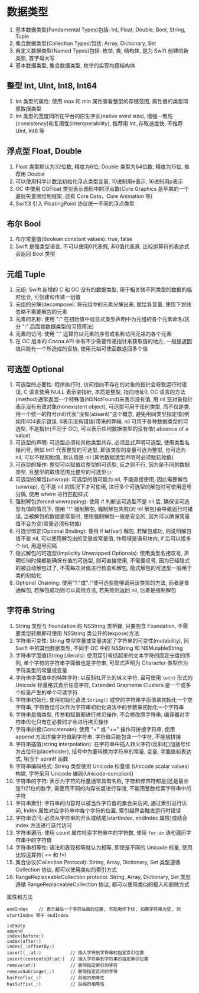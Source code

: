 # 数据类型

1. 基本数据类型(Fundamental Types)包括: Int, Float, Double, Bool, String, Tuple
2. 集合数据类型(Collection Types)包括: Array, Dictionary, Set
3. 自定义数据类型(Named Types)包括: 枚举, 类, 结构体, 是为 Swift 创建的新类型, 首字母大写
4. 基本数据类型, 集合数据类型, 枚举的实现均是结构体

## 整型 Int, UInt, Int8, Int64

1. Int 类型的属性: 使用 max 和 min 属性查看整型的存储范围, 属性值的类型同原数据类型
2. Int 类型的宽度同所在平台的原生字长(native word size), 增强一致性(consistency)和复用性(interoperability), 推荐用 Int, 存取速度快, 不推荐 UInt, Int8 等

## 浮点型 Float, Double

1. Float 类型默认为32位数, 精度为6位; Double 类型为64位数, 精度为15位, 推荐用 Double
2. 可以使用科学计数法初始化浮点类型变量, 10进制用e表示, 16进制用p表示
3. OC 中使用 CGFloat 类型表示图形中的浮点数(Core Graphics 是苹果的一个底层矢量图绘制框架, 还有 Core Data，Core Animation 等)
4. Swift3 引入 FloatingPoint 协议统一不同的浮点类型

## 布尔 Bool

1. 布尔常量值(Boolean constant values): true, false
2. Swift 是强类型语言, 不可以使用0代表假, 非0值代表真, 比较运算符的表达式会返回 Bool 类型

## 元组 Tuple

1. 元组: Swift 新增的 C 和 OC 没有的数据类型, 用于相关联不同类型的数据的临时组合, 可创建和传递一组值
2. 元组的分解(decompose): 将元组中的元素分解出来, 赋给各变量, 使用下划线忽略不需要解包的元素
3. 元素的名称: 使用 ":" 在初始值中或显式类型声明中为元组的各个元素命名(区分 ":" 后面接数据类型的习惯用法)
4. 元素的访问: 使用 "." 运算符以元素的序号或名称访问元祖的各个元素
5. 在 OC 版本的 Cocoa API 中有不少需要传递指针来获取值的地方, 一般是返回值只能有一个所造成的妥协, 使用元祖可使函数返回多个值

## 可选型 Optional

1. 可选型的必要性: 程序执行时, 访问指向不存在的对象的指针会导致运行时错误, C 语言使用 NULL 表示空指针, 本质是整型, 指向地址0, OC 语言的方法(method)通常返回一个特殊值(NSNotFound)来表示没有值, 用 nil 空对象指针表示没有有效对象(nonexistent object), 可选型可用于任何类型, 而不仅是类, 用一个统一的符号(nil)代表"没有(absent)"这个概念, 避免用同类型指定值(例如用404表示错误, 0表示没有错误)带来的弊端, nil 可用于各种数据类型的可选型, 不是指针(不同于 OC), 可以表示任何数据类型的没有值( absence of a value)
2. 可选型的声明: 可选型必须和其他类型共存, 必须显式声明可选型, 使用类型名接问号, 例如 Int? 代表整型的可选型, 即该类型的变量可选为整型, 也可选为 nil, 可以不赋初始值, 默认值是 nil (其他数据类型声明时必须赋初始值)
3. 可选型的操作: 整型可以赋值给整型的可选型, 反之则不行, 因为是不同的数据类型, 且整型的取值范围比整型的可选型小
4. 可选型的解包(unwrap): 可选型的值可能为 nil, 不能直接使用, 因此需要解包(unwrap), 在不是 nil 的情况下才可使用, 进行多个可选型的解包时可使用逗号分隔, 使用 where 进行匹配样式
5. 强制解包(forced unwrapping): 使用 if 判断该可选型不是 nil 后, 确保该可选型有值的情况下, 使用 "!" 强制解包, 强制解包失败(对 nil 解包)会导致运行时错误, 当被解包的数据是常量时, 使用强制解包一般是安全的, 因为可以确保常量值不会为空(常量必须有初值)
6. 可选型绑定(Optional Binding): 使用 if let(var) 解包, 若解包成功, 则说明解包值不是 nil, 可以使用解包出的变量或常量值, 作用域是语句块内, if 后可以接多个 let, 用逗号间隔
7. 隐式解包的可选型(Implicitly Unwrapped Optionals): 使用类型名接叹号, 声明任何时候都能确保有值的可选型, 则可直接使用, 不需要叹号, 因为已经隐式的被自动解包过了, 不需每次对值进行检查和解包, 隐式解包的可选型一般用于类的初始化
8. Optional Chaining: 使用"?."或".!"使可选型能够调用该类型的方法, 前者是普通解包, 若解包成功则可以调用方法, 若失败则返回 nil, 后者是强制解包

## 字符串 String

1. String 类型与 Foundation 的 NSString 类桥接, 只要包含 Foundation, 不需要类型转换即可使用 NSString 类公开的(expose)方法
2. 字符串可变性: String 类型常量或变量决定了字符串的可变性(mutability), 同 Swift 中的其他数据类型, 不同于 OC 中的 NSString 和 NSMutableString
3. 字符串字面值(String Literals): 使用双引号括起来的文本字符的固定长度的序列, 单个字符的字符串字面值也是字符串, 可显式声明为 Character 类型作为字符类型的常量或变量
4. 字符串字面值中的特殊字符: 以反斜杠开头的转义字符, 且可使用 `\u{n}` 形式的 Unicode 标量格式表示任意字符, Extended Grapheme Clusters 是一个或多个标量产生的单个可读字符
5. 字符串初始化: 使用初始化语法 `String()` 或空的字符串字面值来初始化一个空字符串, 字符数组可以作为字符串初始化语法中的参数来初始化一个字符串
6. 字符串是值类型, 传参和赋值都进行拷贝操作, 不会修改原字符串, 编译器对字符串优化只有在必要时才会进行拷贝操作
7. 字符串拼接(Concatenate): 使用 "+" 或 "+=" 操作符拼接字符串, 使用 append 方法拼接字符值到字符串, 字符值只能包含一个字符, 不能被拼接
8. 字符串插值(string interpolation): 在字符串中插入转义字符(反斜杠)加括号作为占位符(placeholder), 括号中为要转换为字符串的常量, 变量, 字面值和表达式, 相当于 sprintf 函数
9. 字符串编码格式: String 类型使用 Unicode 标量值 (Unicode scalar values) 构建, 字符采用 Unicode 编码(Unicode-compliant)
1. 字符串的字符: 表示为字符的标量通常具有名称, 字符和修饰符都是(还是最长是?)21位的数字, 需要用不同的内存长度进行存储, 不能用整数检索字符串中的字符
2. 字符串索引: 字符串的内容可以被当作字符值的集合来访问, 通过索引进行访问, Index 属性对应字符串中每个字符的位置, 索引越界会触发运行时错误
3. 字符串访问: 必须从字符串的开头或结尾(startIndex, endIndex 属性)或结合 index 方法进行迭代访问
4. 字符串遍历: 使用 count 属性检索字符串中的字符数, 使用 `for-in` 语句遍历字符串中的字符值
5. 字符串相等性: 语法和表现相等就认为相等, 即使是不同的 Unicode 标量, 使用比较运算符( == 和 !=)
5. 集合协议(Collection Protocol): String, Array, Dictionary, Set 类型遵循 Collection 协议, 都可以使用类似的索引方式
6. RangeReplaceableCollection protocol: String, Array, Dictionary, Set 类型遵循 RangeReplaceableCollection 协议, 都可以使用类似的插入和删除方式

属性和方法

```
endIndex	// 表示最后一个字符后面的位置, 不能用作下标, 如果字符串为空, 则 startIndex 等于 endIndex

isEmpty
append
index(before:)
index(after:)
index(_:offsetBy:)
insert(_:at:)			// 插入字符到字符串的指定索引位置
insert(contentsOf:at:)	// 插入字符串到字符串的指定索引位置
remove(at:)				// 删除指定索引的字符
removeSubrange(_:)		// 删除指定区间的字符
hasPrefix(_:)			// 前缀的相等性
hasSuffix(_:)			// 后缀的相等性
```
